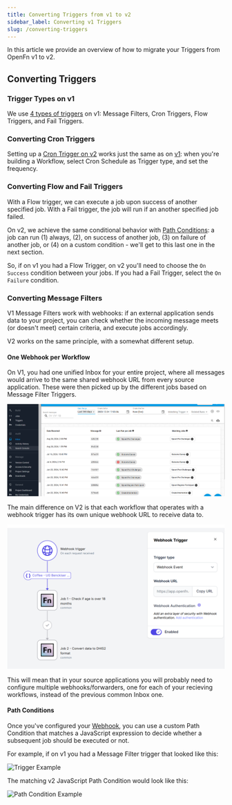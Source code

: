 ```yaml
---
title: Converting Triggers from v1 to v2
sidebar_label: Converting v1 Triggers
slug: /converting-triggers
---
```


In this article we provide an overview of how to migrate your Triggers from
OpenFn v1 to v2.

## Converting Triggers

### Trigger Types on v1

We use
[4 types of triggers](../../versioned_docs/version-legacy/build/triggers.md) on
v1: Message Filters, Cron Triggers, Flow Triggers, and Fail Triggers.

### Converting Cron Triggers

Setting up a
[Cron Trigger on v2](../build/triggers.md#cron-triggers-formerly-timers) works
just the same as on [v1](../../versioned_docs/version-legacy/build/triggers.md):
when you're building a Workflow, select Cron Schedule as Trigger type, and set
the frequency.

### Converting Flow and Fail Triggers

With a Flow trigger, we can execute a job upon success of another specified job.
With a Fail trigger, the job will run if an another specified job failed.

On v2, we achieve the same conditional behavior with
[Path Conditions](../build/paths.md): a job can run (1) always, (2), on success
of another job, (3) on failure of another job, or (4) on a custom condition -
we'll get to this last one in the next section.

So, if on v1 you had a Flow Trigger, on v2 you'll need to choose the
`On Success` condition between your jobs. If you had a Fail Trigger, select the
`On Failure` condition.

### Converting Message Filters

V1 Message Filters work with webhooks: if an external application sends data to
your project, you can check whether the incoming message meets (or doesn't meet)
certain criteria, and execute jobs accordingly.

V2 works on the same principle, with a somewhat different setup.

#### One Webhook per Workflow

On V1, you had one unified Inbox for your entire project, where all messages
would arrive to the same shared webhook URL from every source application. These
were then picked up by the different jobs based on Message Filter Triggers.

![Unified Inbox](/img/v1_unified_inbox.png)

The main difference on V2 is that each workflow that operates with a webhook
trigger has its own unique webhook URL to receive data to.

![V2 Webhook Trigger](/img/v2_webhook_trigger.png)

This will mean that in your source applications you will probably need to configure multiple webhooks/forwarders, one for each of your recieving workflows, instead of the previous common Inbox one. 

#### Path Conditions

Once you've configured your
[Webhook](../build/triggers.md#webhook-event-triggers), you can use a custom
Path Condition that matches a JavaScript expression to decide whether a
subsequent job should be executed or not.

For example, if on v1 you had a Message Filter trigger that looked like this:

![Trigger Example](/img/lightning_trigger_example.png)

The matching v2 JavaScript Path Condition would look like this:

![Path Condition Example](/img/lightning_path_trigger_example.png)
